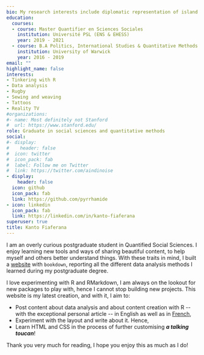 ```yaml
---
bio: My research interests include diplomatic representation of island nations, Get-Out-The-Vote campaigns geared towards young adults, and R.
education:
  courses:
  - course: Master Quantifier en Sciences Sociales
    institution: Université PSL (ENS & EHESS)
    year: 2019 - 2021
  - course: B.A Politics, International Studies & Quantitative Methods
    institution: University of Warwick
    year: 2016 - 2019
email: ""
highlight_name: false
interests:
- Tinkering with R
- Data analysis
- Rugby
- Sewing and weaving
- Tattoos
- Reality TV
#organizations:
#- name: Most definitely not Stanford
#  url: https://www.stanford.edu/
role: Graduate in social sciences and quantitative methods
social:
#- display:
#    header: false
#  icon: twitter
#  icon_pack: fab
#  label: Follow me on Twitter
#  link: https://twitter.com/aindinoise
- display:
    header: false
  icon: github
  icon_pack: fab
  link: https://github.com/pyrrhamide
- icon: linkedin
  icon_pack: fab
  link: https://linkedin.com/in/kanto-fiaferana
superuser: true
title: Kanto Fiaferana
---
```


I am an overly curious postgraduate student in Quantified Social Sciences. I enjoy learning new tools and ways of sharing beautiful content, to help myself and others better understand things. With these traits in mind, I built a [website](https://pyrrhamide.github.io/regressions) with `bookdown`, reporting all the different data analysis methods I learned during my postgraduate degree.

I love experimenting with R and RMarkdown, I am always on the lookout for new packages to play with, hence I cannot stop building new projects. This website is my latest creation, and with it, I aim to:

* Post content about data analysis and about content creation with R -- with the exceptional personal article -- in English as well as in [French](/fr/#about),
* Experiment with the layout and write about it. Hence,
* Learn HTML and CSS in the process of further customising _**a talking toucan**_!

Thank you very much for reading, I hope you enjoy this as much as I do!

<!--- {{< icon name="download" pack="fas" >}} Download my {{< staticref "media/demo_resume.pdf" "newtab" >}}resumé{{< /staticref >}}. --->
